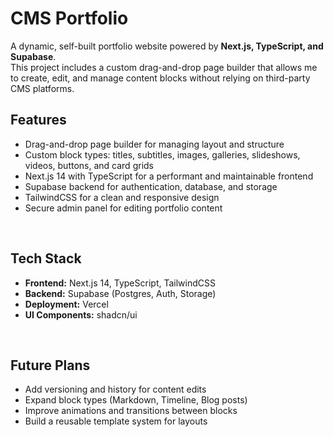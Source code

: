 # CMS Portfolio

A dynamic, self-built portfolio website powered by **Next.js, TypeScript, and Supabase**.  
This project includes a custom drag-and-drop page builder that allows me to create, edit, and manage content blocks without relying on third-party CMS platforms.

## Features
- Drag-and-drop page builder for managing layout and structure  
- Custom block types: titles, subtitles, images, galleries, slideshows, videos, buttons, and card grids  
- Next.js 14 with TypeScript for a performant and maintainable frontend  
- Supabase backend for authentication, database, and storage  
- TailwindCSS for a clean and responsive design  
- Secure admin panel for editing portfolio content

<br>

## Tech Stack
- **Frontend:** Next.js 14, TypeScript, TailwindCSS  
- **Backend:** Supabase (Postgres, Auth, Storage)  
- **Deployment:** Vercel  
- **UI Components:** shadcn/ui  

<br>

## Future Plans
- Add versioning and history for content edits  
- Expand block types (Markdown, Timeline, Blog posts)  
- Improve animations and transitions between blocks  
- Build a reusable template system for layouts  

